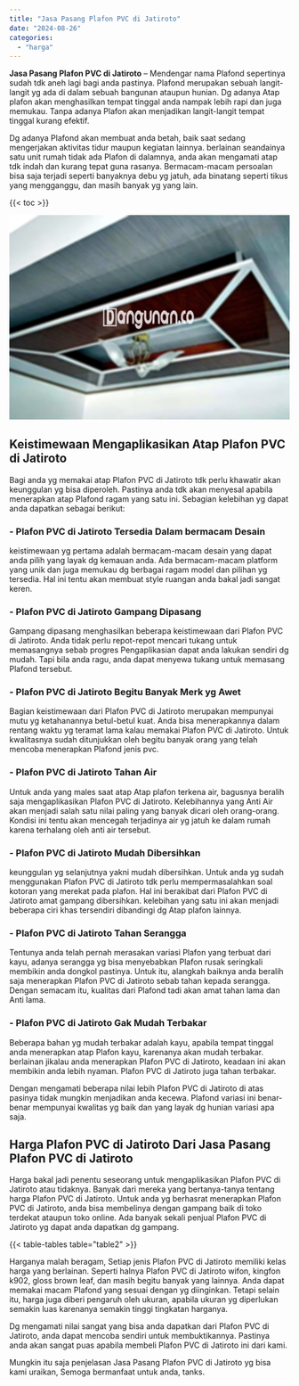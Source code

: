 ```yaml
---
title: "Jasa Pasang Plafon PVC di Jatiroto"
date: "2024-08-26"
categories: 
  - "harga"
---
```


**Jasa Pasang Plafon PVC di Jatiroto** – Mendengar nama Plafond sepertinya sudah tdk aneh lagi bagi anda pastinya. Plafond merupakan sebuah langit-langit yg ada di dalam sebuah bangunan ataupun hunian. Dg adanya Atap plafon akan menghasilkan tempat tinggal anda nampak lebih rapi dan juga memukau. Tanpa adanya Plafon akan menjadikan langit-langit tempat tinggal kurang efektif.

Dg adanya Plafond akan membuat anda betah, baik saat sedang mengerjakan aktivitas tidur maupun kegiatan lainnya. berlainan seandainya satu unit rumah tidak ada Plafon di dalamnya, anda akan mengamati atap tdk indah dan kurang tepat guna rasanya. Bermacam-macam persoalan bisa saja terjadi seperti banyaknya debu yg jatuh, ada binatang seperti tikus yang mengganggu, dan masih banyak yg yang lain.

{{< toc >}}

![Jasa Pasang Plafon PVC di Jatiroto](/images/flafond-pvc-murah21.png)

## Keistimewaan Mengaplikasikan Atap Plafon PVC di Jatiroto

Bagi anda yg memakai atap Plafon PVC di Jatiroto tdk perlu khawatir akan keunggulan yg bisa diperoleh. Pastinya anda tdk akan menyesal apabila menerapkan atap Plafond ragam yang satu ini. Sebagian kelebihan yg dapat anda dapatkan sebagai berikut:

### \- Plafon PVC di Jatiroto Tersedia Dalam bermacam Desain

keistimewaan yg pertama adalah bermacam-macam desain yang dapat anda pilih yang layak dg kemauan anda. Ada bermacam-macam platform yang unik dan juga memukau dg berbagai ragam model dan pilihan yg tersedia. Hal ini tentu akan membuat style ruangan anda bakal jadi sangat keren.

### \- Plafon PVC di Jatiroto Gampang Dipasang

Gampang dipasang menghasilkan beberapa keistimewaan dari Plafon PVC di Jatiroto. Anda tidak perlu repot-repot mencari tukang untuk memasangnya sebab progres Pengaplikasian dapat anda lakukan sendiri dg mudah. Tapi bila anda ragu, anda dapat menyewa tukang untuk memasang Plafond tersebut.

### \- Plafon PVC di Jatiroto Begitu Banyak Merk yg Awet

Bagian keistimewaan dari Plafon PVC di Jatiroto merupakan mempunyai mutu yg ketahanannya betul-betul kuat. Anda bisa menerapkannya dalam rentang waktu yg teramat lama kalau memakai Plafon PVC di Jatiroto. Untuk kwalitasnya sudah ditunjukkan oleh begitu banyak orang yang telah mencoba menerapkan Plafond jenis pvc.

### \- Plafon PVC di Jatiroto Tahan Air

Untuk anda yang males saat atap Atap plafon terkena air, bagusnya beralih saja mengaplikasikan Plafon PVC di Jatiroto. Kelebihannya yang Anti Air akan menjadi salah satu nilai paling yang banyak dicari oleh orang-orang. Kondisi ini tentu akan mencegah terjadinya air yg jatuh ke dalam rumah karena terhalang oleh anti air tersebut.

### \- Plafon PVC di Jatiroto Mudah Dibersihkan

keunggulan yg selanjutnya yakni mudah dibersihkan. Untuk anda yg sudah menggunakan Plafon PVC di Jatiroto tdk perlu mempermasalahkan soal kotoran yang merekat pada plafon. Hal ini berakibat dari Plafon PVC di Jatiroto amat gampang dibersihkan. kelebihan yang satu ini akan menjadi beberapa ciri khas tersendiri dibandingi dg Atap plafon lainnya.

### \- Plafon PVC di Jatiroto Tahan Serangga

Tentunya anda telah pernah merasakan variasi Plafon yang terbuat dari kayu, adanya serangga yg bisa menyebabkan Plafon rusak seringkali membikin anda dongkol pastinya. Untuk itu, alangkah baiknya anda beralih saja menerapkan Plafon PVC di Jatiroto sebab tahan kepada serangga. Dengan semacam itu, kualitas dari Plafond tadi akan amat tahan lama dan Anti lama.

### \- Plafon PVC di Jatiroto Gak Mudah Terbakar

Beberapa bahan yg mudah terbakar adalah kayu, apabila tempat tinggal anda menerapkan atap Plafon kayu, karenanya akan mudah terbakar. berlainan jikalau anda menerapkan Plafon PVC di Jatiroto, keadaan ini akan membikin anda lebih nyaman. Plafon PVC di Jatiroto juga tahan terbakar.

Dengan mengamati beberapa nilai lebih Plafon PVC di Jatiroto di atas pasinya tidak mungkin menjadikan anda kecewa. Plafond variasi ini benar-benar mempunyai kwalitas yg baik dan yang layak dg hunian variasi apa saja.

## Harga Plafon PVC di Jatiroto Dari Jasa Pasang Plafon PVC di Jatiroto

Harga bakal jadi penentu seseorang untuk mengaplikasikan Plafon PVC di Jatiroto atau tidaknya. Banyak dari mereka yang bertanya-tanya tentang harga Plafon PVC di Jatiroto. Untuk anda yg berhasrat menerapkan Plafon PVC di Jatiroto, anda bisa membelinya dengan gampang baik di toko terdekat ataupun toko online. Ada banyak sekali penjual Plafon PVC di Jatiroto yg dapat anda dapatkan dg gampang.

{{< table-tables table="table2" >}}

Harganya malah beragam, Setiap jenis Plafon PVC di Jatiroto memiliki kelas harga yang berlainan. Seperti halnya Plafon PVC di Jatiroto wifon, kingfon k902, gloss brown leaf, dan masih begitu banyak yang lainnya. Anda dapat memakai macam Plafond yang sesuai dengan yg diinginkan. Tetapi selain itu, harga juga diberi pengaruh oleh ukuran, apabila ukuran yg diperlukan semakin luas karenanya semakin tinggi tingkatan harganya.

Dg mengamati nilai sangat yang bisa anda dapatkan dari Plafon PVC di Jatiroto, anda dapat mencoba sendiri untuk membuktikannya. Pastinya anda akan sangat puas apabila membeli Plafon PVC di Jatiroto ini dari kami.

Mungkin itu saja penjelasan Jasa Pasang Plafon PVC di Jatiroto yg bisa kami uraikan, Semoga bermanfaat untuk anda, tanks.

